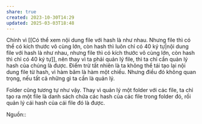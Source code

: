 ```yaml
---
share: true
created: 2023-10-30T14:29
updated: 2025-03-03T18:48
---
```

Chính vì [[Có thể xem nội dung file với hash là như nhau. Nhưng file thì có thể có kích thước vô cùng lớn, còn hash thì luôn chỉ có 40 ký tự|nội dung file với hash là như nhau, nhưng file thì có kích thước vô cùng lớn, còn hash thì chỉ có 40 ký tự]], nên thay vì ta phải quản lý file, thì ta chỉ cần quản lý hash của chúng là được. Điểm trừ tất nhiên là ta không thể tái tạo lại nội dung file từ hash, vì hàm băm là hàm một chiều. Nhưng điều đó không quan trọng, nếu tất cả những gì ta cần là quản lý.

Folder cũng tương tự như vậy. Thay vì quản lý một folder với các file, ta chỉ tạo ra một file là danh sách chứa các hash của các file trong folder đó, rồi quản lý cái hash của cái file đó là được. 

Nguồn:: 